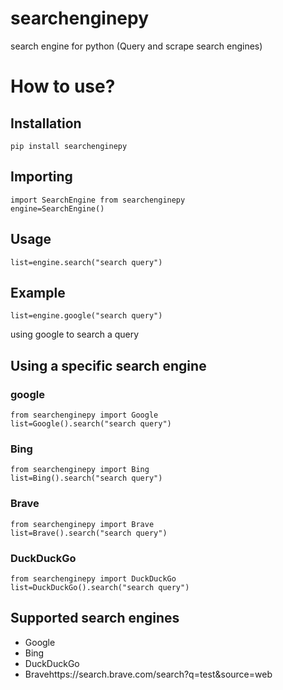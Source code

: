 # searchenginepy

search engine for python (Query and scrape search engines)

# How to use?

## Installation

`pip install searchenginepy`

## Importing

```
import SearchEngine from searchenginepy
engine=SearchEngine()
```

## Usage

```
list=engine.search("search query")
```

## Example

```
list=engine.google("search query")
```

using google to search a query

## Using a specific search engine

### google

```
from searchenginepy import Google
list=Google().search("search query")
```

### Bing

```
from searchenginepy import Bing
list=Bing().search("search query")
```
### Brave
```
from searchenginepy import Brave
list=Brave().search("search query")
```

### DuckDuckGo

```
from searchenginepy import DuckDuckGo
list=DuckDuckGo().search("search query")
```

## Supported search engines

- Google
- Bing
- DuckDuckGo
- Bravehttps://search.brave.com/search?q=test&source=web
